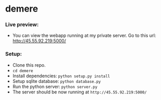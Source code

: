 # demere

### Live preview:
- You can view the webapp running at my private server. Go to this url: http://45.55.92.219:5000/

### Setup:
- Clone this repo. 
- `cd demere`
- Install dependencies: 
  `python setup.py install` 
- Setup sqlite database: `python database.py`
- Run the python server: `python server.py`
- The server should be now running at `http://45.55.92.219:5000/`


